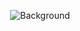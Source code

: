 <p align="center">
  <img src="https://drive.google.com/uc?export=view&id=1Fw7ag_XP2Min7aiLFGqS5nqtKJo20dg3" alt="Background" />
</p>
